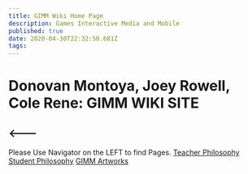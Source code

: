 ```yaml
---
title: GIMM Wiki Home Page
description: Games Interactive Media and Mobile
published: true
date: 2020-04-30T22:32:50.681Z
tags: 
---
```


# Donovan Montoya, Joey Rowell, Cole Rene: GIMM WIKI SITE
## <---
Please Use Navigator on the LEFT to find Pages.
<a href="/en/Teacher-Philosophy" target="_blank">Teacher Philosophy</a>
<a href="/en/Student-Philosophy" target="_blank">Student Philosophy</a>
<a href="/en/Student-Artworks-Samples" target="_blank">GIMM Artworks</a>